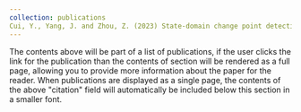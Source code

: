 ```yaml
---
collection: publications
Cui, Y., Yang, J. and Zhou, Z. (2023) State-domain change point detection for nonlinear time series regression. \textit{Journal of Econometrics}, 234, 3--27.
---
```


The contents above will be part of a list of publications, if the user clicks the link for the publication than the contents of section will be rendered as a full page, allowing you to provide more information about the paper for the reader. When publications are displayed as a single page, the contents of the above "citation" field will automatically be included below this section in a smaller font.
